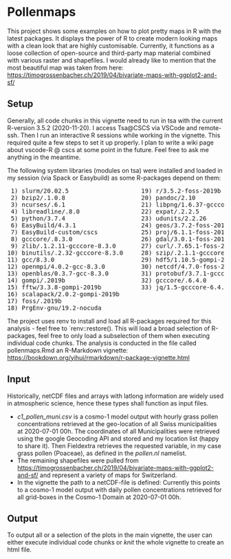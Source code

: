 # Pollenmaps
This project shows some examples on how to plot pretty maps in R with the latest packages. 
It displays the power of R to create modern looking maps with a clean look that are highly customisable.
Currently, it functions as a loose collection of open-source and third-party map material combined with various raster and shapefiles. 
I would already like to mention that the most beautiful map was taken from here: https://timogrossenbacher.ch/2019/04/bivariate-maps-with-ggplot2-and-sf/

## Setup
Generally, all code chunks in this vignette need to run in tsa with the current R-version 3.5.2 (2020-11-20).
I access Tsa@CSCS via VSCode and remote-ssh. Then I run an interactive R sessions while working in the vignette. This required quite a few steps to set it up properly. 
I plan to write a wiki page about vscode-R @ cscs at some point in the future. Feel free to ask me anything in the meantime.

The following system libraries (modules on tsa) were installed and loaded in my session (via Spack or Easybuild) as some R-packages depend on them:
<pre>
 1) slurm/20.02.5                    19) r/3.5.2-foss-2019b                
 2) bzip2/.1.0.8                     20) pandoc/2.10                       
 3) ncurses/.6.1                     21) libpng/1.6.37-gcccore-8.3.0       
 4) libreadline/.8.0                 22) expat/.2.2.5                  
 5) python/3.7.4                     23) udunits/2.2.26                
 6) EasyBuild/4.3.1                  24) geos/3.7.2-foss-2019b         
 7) EasyBuild-custom/cscs            25) proj/6.1.1-foss-2019b     
 8) gcccore/.8.3.0                   26) gdal/3.0.1-foss-2019b
 9) zlib/.1.2.11-gcccore-8.3.0       27) curl/.7.65.1-foss-2019b
10) binutils/.2.32-gcccore-8.3.0     28) szip/.2.1.1-gcccore-8.3.0
11) gcc/8.3.0                        29) hdf5/1.10.5-gompi-2019b
12) openmpi/4.0.2-gcc-8.3.0          30) netcdf/4.7.0-foss-2019b
13) openblas/0.3.7-gcc-8.3.0         31) protobuf/3.7.1-gcccore-8.3.0
14) gompi/.2019b                     32) gcccore/.6.4.0
15) fftw/3.3.8-gompi-2019b           33) jq/1.5-gcccore-6.4.0
16) scalapack/2.0.2-gompi-2019b      
17) foss/.2019b                 
18) PrgEnv-gnu/19.2-nocuda          
</pre>
  
The project uses renv to install and load all R-packages required for this analysis - feel free to `renv::restore(). 
This will load a broad selection of R-packages, feel free to only load a subselection of them when executing individual code chunks.
The analysis is conducted in the file called pollenmaps.Rmd an R-Markdown vignette: https://bookdown.org/yihui/rmarkdown/r-package-vignette.html

## Input
Historically, netCDF files and arrays with latlong information are widely used in atmospheric science, hence these types shall function as input files.

- *c1_pollen_muni.csv* is a cosmo-1 model output with hourly grass pollen concentrations retrieved at the geo-location of all Swiss municipalities at 2020-07-01 00h. The coordinates of all Municipalities were retrieved using the google Geocoding API and stored and my location list (happy to share it). Then Fieldextra retrieves the requested variable, in my case grass pollen (Poaceae), as defined in the *pollen.nl* namelist.
- The remaining shapefiles were pulled from https://timogrossenbacher.ch/2019/04/bivariate-maps-with-ggplot2-and-sf/ and represent a variety of maps for Switzerland.
- In the vignette the path to a netCDF-file is defined: Currently this points to a cosmo-1 model output with daily pollen concentrations retrieved for all grid-boxes in the Cosmo-1 Domain at 2020-07-01 00h.

## Output
To output all or a selection of the plots in the main vignette, the user can either execute individual code chunks or *knit* the whole vignette to create an html file.
